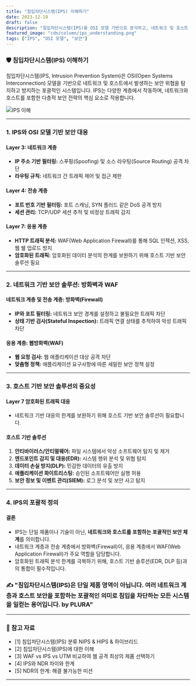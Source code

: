 ```yaml
---
title: "침입차단시스템(IPS) 이해하기"
date: 2023-12-19
draft: false
description: "침입차단시스템(IPS)을 OSI 모델 기반으로 분석하고, 네트워크 및 호스트 보안의 포괄적 전략으로 이해합니다."
featured_image: "cdn/column/ips_understanding.png"
tags: ["IPS", "OSI 모델", "보안"]
---
```


### 🛡️ 침입차단시스템(IPS) 이해하기

침입차단시스템(IPS, Intrusion Prevention System)은 OSI(Open Systems Interconnection) 모델을 기반으로 네트워크 및 호스트에서 발생하는 보안 위협을 탐지하고 방지하는 포괄적인 시스템입니다. IPS는 다양한 계층에서 작동하며, 네트워크와 호스트를 포함한 다층적 보안 전략의 핵심 요소로 작용합니다.

<!--more-->

![IPS 이해](https://blog.plura.io/cdn/column/ips_understanding-1.png)

---

### 1. **IPS와 OSI 모델 기반 보안 대응**

#### **Layer 3: 네트워크 계층**
- **IP 주소 기반 필터링:** 스푸핑(Spoofing) 및 소스 라우팅(Source Routing) 공격 차단
- **라우팅 규칙:** 네트워크 간 트래픽 제어 및 접근 제한

#### **Layer 4: 전송 계층**
- **포트 번호 기반 필터링:** 포트 스캐닝, SYN 플러드 같은 DoS 공격 방지
- **세션 관리:** TCP/UDP 세션 추적 및 비정상 트래픽 감지

#### **Layer 7: 응용 계층**
- **HTTP 트래픽 분석:** WAF(Web Application Firewall)를 통해 SQL 인젝션, XSS, 웹 쉘 업로드 방지
- **암호화된 트래픽:** 암호화된 데이터 분석의 한계를 보완하기 위해 호스트 기반 보안 솔루션 필요

---

### 2. **네트워크 기반 보안 솔루션: 방화벽과 WAF**

#### **네트워크 계층 및 전송 계층: 방화벽(Firewall)**
- **IP와 포트 필터링:** 네트워크 보안 경계를 설정하고 불필요한 트래픽 차단
- **상태 기반 검사(Stateful Inspection):** 트래픽 연결 상태를 추적하여 악성 트래픽 차단

#### **응용 계층: 웹방화벽(WAF)**
- **웹 요청 검사:** 웹 애플리케이션 대상 공격 차단
- **맞춤형 정책:** 애플리케이션 요구사항에 따른 세밀한 보안 정책 설정

---

### 3. **호스트 기반 보안 솔루션의 중요성**

#### **Layer 7 암호화된 트래픽 대응**
- 네트워크 기반 대응의 한계를 보완하기 위해 호스트 기반 보안 솔루션이 필요합니다.

#### **호스트 기반 솔루션**
1. **안티바이러스/안티멀웨어:** 파일 시스템에서 악성 소프트웨어 탐지 및 제거
2. **엔드포인트 감지 및 대응(EDR):** 시스템 행위 분석 및 위협 탐지
3. **데이터 손실 방지(DLP):** 민감한 데이터의 유출 방지
4. **애플리케이션 화이트리스팅:** 승인된 소프트웨어만 실행 허용
5. **보안 정보 및 이벤트 관리(SIEM):** 로그 분석 및 보안 사고 탐지

---

### 4. **IPS의 포괄적 정의**

#### **결론**
- IPS는 단일 제품이나 기술이 아닌, **네트워크와 호스트를 포함하는 포괄적인 보안 체계**를 의미합니다.
- 네트워크 계층과 전송 계층에서 방화벽(Firewall)이, 응용 계층에서 WAF(Web Application Firewall)가 주요 역할을 담당합니다.
- 암호화된 트래픽 분석 한계를 극복하기 위해, 호스트 기반 솔루션(EDR, DLP 등)과의 통합이 필수적입니다.

### ✍️ "침입차단시스템(IPS)은 단일 제품 영역이 아닙니다. 여러 네트워크 계층과 호스트 보안을 포함하는 포괄적인 의미로 침입을 차단하는 모든 시스템을 일컫는 용어입니다. by PLURA"

---

### 🔗 참고 자료
- [1] 침입차단시스템(IPS) 분류 NIPS & HIPS & 하이브리드  
- [2] 침입차단시스템(IPS)에 대한 이해  
- [3] WAF vs IPS vs UTM 비교하여 웹 공격 최상의 제품 선택하기  
- [4] IPS와 NDR 차이와 한계  
- [5] NDR의 한계: 해결 불가능한 미션  

---

